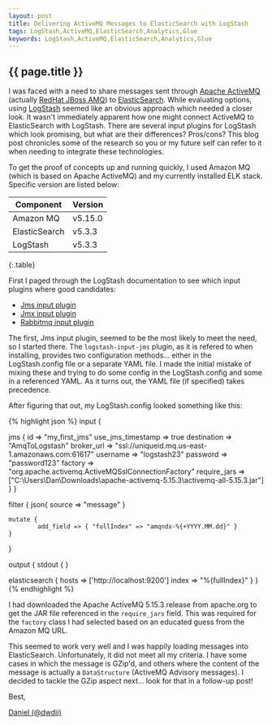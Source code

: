 ```yaml
---
layout: post
title: Delivering ActiveMQ Messages to ElasticSearch with LogStash
tags: LogStash,ActiveMQ,ElasticSearch,Analytics,Glue
keywords: LogStash,ActiveMQ,ElasticSearch,Analytics,Glue
---
```

{{ page.title }}
----------------
I was faced with a need to share messages sent through [Apache ActiveMQ](http://activemq.apache.org/) 
(actually [RedHat JBoss AMQ](https://www.redhat.com/en/technologies/jboss-middleware/amq)) 
to [ElasticSearch](https://www.elastic.co/products/elasticsearch). While evaluating options, 
using [LogStash](https://www.elastic.co/products/logstash) seemed like an obvious approach which 
needed a closer look. It wasn't immediately apparent how one might connect ActiveMQ to ElasticSearch 
with LogStash. There are several input plugins for LogStash which look promising, but what are their
differences? Pros/cons? This blog post chronicles some of the research so you or my future self can 
refer to it when needing to integrate these technologies. 

To get the proof of concepts up and running quickly, I used Amazon MQ (which is based on Apache ActiveMQ) and my
currently installed ELK stack. Specific version are listed below:


| Component     | Version |
|---------------|---------|
| Amazon MQ     | v5.15.0 |
| ElasticSearch | v5.3.3  |
| LogStash      | v5.3.3  |
{:.table}

First I paged through the LogStash documentation to see which input plugins where good candidates:

* [Jms input plugin](https://www.elastic.co/guide/en/logstash/current/plugins-inputs-jms.html)
* [Jmx input plugin](https://www.elastic.co/guide/en/logstash/current/plugins-inputs-jmx.html)
* [Rabbitmq input plugin](https://www.elastic.co/guide/en/logstash/current/plugins-inputs-rabbitmq.html)

The first, Jms input plugin, seemed to be the most likely to meet the need, so I started there. The `logstash-input-jms` plugin,
as it is refered to when installing, provides two configuration methods... either in the LogStash.config file or a separate YAML file.
I made the initial mistake of mixing these and trying to do some config in the LogStash.config and some in a referenced YAML. As it turns out, 
the YAML file (if specified) takes precedence.

After figuring that out, my LogStash.config looked something like this:

{% highlight json %}
input {

  jms {
        id => "my_first_jms"
		use_jms_timestamp => true
		destination => "AmqToLogstash"
		broker_url => "ssl://uniqueid.mq.us-east-1.amazonaws.com:61617"
		username => "logstash23"
		password => "password123"
		factory => "org.apache.activemq.ActiveMQSslConnectionFactory"
		require_jars => ["C:\Users\Dan\Downloads\apache-activemq-5.15.3\activemq-all-5.15.3.jar"]
	}
}

filter {
	json{
			source => "message"
	}
	
	mutate {
    		add_field => { "fullIndex" => "amqndx-%{+YYYY.MM.dd}" }
	}

}

output {
  stdout { }

  elasticsearch {
	hosts => ['http://localhost:9200']
	index => "%{fullIndex}"
  }
}
{% endhighlight %}

I had downloaded the Apache ActiveMQ 5.15.3 release from apache.org to get the JAR file referenced in the `require_jars` field. 
This was required for the `factory` class I had selected based on an educated guess from the Amazon MQ URL.

This seemed to work very well and I was happily loading messages into ElasticSearch. Unfortunately, it did not meet all my criteria. 
I have some cases in which the message is GZip'd, and others where the content of the message is actually 
a `DataStructure` (ActiveMQ Advisory messages). I decided to tackle the GZip aspect next... look for that in a follow-up post!

Best,

[Daniel (@dwdii)](http://twitter.com/dwdii)
